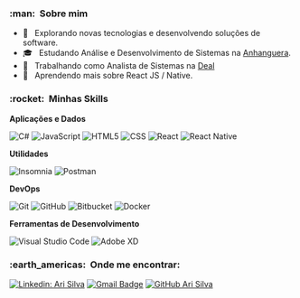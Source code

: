 <h3> :man: &nbsp;Sobre mim </h3>

- 🤔 &nbsp; Explorando novas tecnologias e desenvolvendo soluções de software.
- 🎓 &nbsp; Estudando Análise e Desenvolvimento de Sistemas na <a href="https://www.anhanguera.com/">Anhanguera</a>.
- 💼 &nbsp; Trabalhando como Analista de Sistemas na <a href="https://www.deal.com.br/">Deal</a>
- 🌱 &nbsp; Aprendendo mais sobre React JS / Native.

<h3> :rocket: &nbsp;Minhas Skills </h3>

**Aplicações e Dados**

  
  ![C#](https://img.shields.io/badge/C%23-333333?style=flat&logo=c-sharp)
  ![JavaScript](https://img.shields.io/badge/-JavaScript-333333?style=flat&logo=javascript)
  ![HTML5](https://img.shields.io/badge/-HTML5-333333?style=flat&logo=HTML5)
  ![CSS](https://img.shields.io/badge/-CSS-333333?style=flat&logo=CSS3&logoColor=1572B6)
  ![React](https://img.shields.io/badge/-React-333333?style=flat&logo=react)
  ![React Native](https://img.shields.io/badge/-React%20Native-333333?style=flat&logo=react)

**Utilidades**

  ![Insomnia](https://img.shields.io/badge/-Insomnia-333333?style=flat&logo=insomnia)
  ![Postman](https://img.shields.io/badge/-Postman-333333?style=flat&logo=postman)

**DevOps**

  ![Git](https://img.shields.io/badge/-Git-333333?style=flat&logo=git)
  ![GitHub](https://img.shields.io/badge/-GitHub-333333?style=flat&logo=github)
  ![Bitbucket](https://img.shields.io/badge/-Bitbucket-333333?style=flat&logo=bitbucket)
  ![Docker](https://img.shields.io/badge/-Docker-333333?style=flat&logo=docker)

**Ferramentas de Desenvolvimento**

  ![Visual Studio Code](https://img.shields.io/badge/-Visual%20Studio%20Code-333333?style=flat&logo=visual-studio-code&logoColor=007ACC)
  ![Adobe XD](https://img.shields.io/badge/-Adobe%20XD-333333?style=flat&logo=adobe-xd&logoColor=007ACC)


<h3> :earth_americas: &nbsp;Onde me encontrar: </h3> 

[![Linkedin: Ari Silva](https://img.shields.io/badge/-AriSilva-blue?style=flat-square&logo=Linkedin&logoColor=white&link=https://www.linkedin.com/in/ariovaldo-silva-306710199/)](https://www.linkedin.com/in/ariovaldo-silva-306710199/)
[![Gmail Badge](https://img.shields.io/badge/-ariovaldo.bsjunior@gmail.com-006bed?style=flat-square&logo=Gmail&logoColor=white&link=mailto:ariovaldo.bsjunior@gmail.com)](mailto:ariovaldo.bsjunior@gmail.com)
[![GitHub Ari Silva]( https://img.shields.io/github/followers/VanessaSwerts?label=follow&style=social)](https://github.com/AriSilva94)
